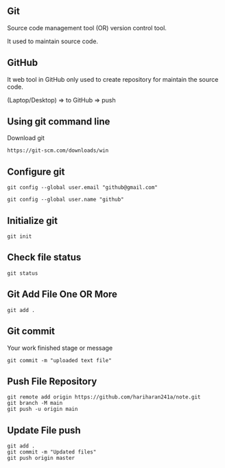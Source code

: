 Git
---
<p>Source code management tool (OR) version control tool.</p>
<p>It used to maintain source code.</p>

GitHub
------
<p>It web tool in GitHub only used to create repository for maintain the source code.</p>
<p>(Laptop/Desktop) => to GitHub => push</p>

Using git command line
----------------------
Download git
```
https://git-scm.com/downloads/win
```
Configure git
-------------

```
git config --global user.email "github@gmail.com"
```
```
git config --global user.name "github"
```

Initialize git
--------------

```
git init
```

Check file status
-----------------

```
git status
```
Git Add File One OR More
------------------------

```
git add .
```
Git commit
----------
Your work finished stage or message

```
git commit -m "uploaded text file"
```

Push File Repository
--------------------

```
git remote add origin https://github.com/hariharan241a/note.git
git branch -M main
git push -u origin main
```

Update File push
----------------
```
git add .
git commit -m "Updated files"
git push origin master
```

